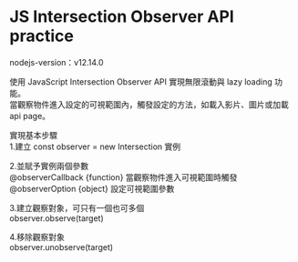 # JS Intersection Observer API practice

nodejs-version：v12.14.0

使用 JavaScript Intersection Observer API 實現無限滾動與 lazy loading 功能。<br>
當觀察物件進入設定的可視範圍內，觸發設定的方法，如載入影片、圖片或加載 api page。

實現基本步驟<br>
1.建立 const observer = new Intersection 實例

2.並賦予實例兩個參數<br>
@observerCallback {function} 當觀察物件進入可視範圍時觸發<br>
@observerOption {object} 設定可視範圍參數<br>

3.建立觀察對象，可只有一個也可多個<br>
observer.observe(target)

4.移除觀察對象<br>
observer.unobserve(target)
